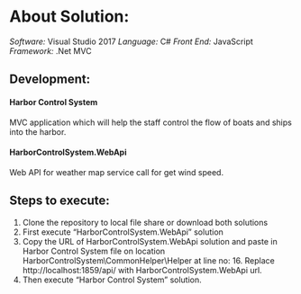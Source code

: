 # About Solution:

*Software:* Visual Studio 2017
*Language:* C#
*Front End:* JavaScript
*Framework:* .Net MVC

## Development:

#### Harbor Control System
MVC application which will help the staff control the flow of boats and ships into the harbor.

#### HarborControlSystem.WebApi
Web API for weather map service call for get wind speed.


## Steps to execute:

1. Clone the repository to local file share or download both solutions
2. First execute “HarborControlSystem.WebApi” solution
3. Copy the URL of HarborControlSystem.WebApi solution and paste in Harbor Control System file on location HarborControlSystem\CommonHelper\Helper at line no: 16. Replace http://localhost:1859/api/ with HarborControlSystem.WebApi url.
4. Then execute “Harbor Control System” solution.
